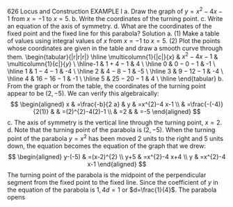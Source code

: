 626 Locus and Construction
EXAMPLE I
a. Draw the graph of $y=x^{2}-4 x-1$ from $x=-1$ to $x=5$.
b. Write the coordinates of the turning point.
c. Write an equation of the axis of symmetry.
d. What are the coordinates of the fixed point and the fixed line for this parabola?
Solution a. (1) Make a table of values using integral values of $x$ from $x=-1$ to $x=5$.
(2) Plot the points whose coordinates are given in the table and draw a smooth curve through them.
\begin{tabular}{|r|r|r|}
\hline \multicolumn{1}{|c|}{$x$} & $x^{2}-4 x-1$ & \multicolumn{1}{c|}{$y$} \\
\hline-1 & $1+4-1$ & 4 \\
\hline 0 & $0-0-1$ & -1 \\
\hline 1 & $1-4-1$ & -4 \\
\hline 2 & $4-8-1$ & -5 \\
\hline 3 & $9-12-1$ & -4 \\
\hline 4 & $16-16-1$ & -1 \\
\hline 5 & $25-20-1$ & 4 \\
\hline
\end{tabular}
b. From the graph or from the table, the coordinates of the turning point appear to be $(2,-5)$. We can verify this algebraically:
$$
\begin{aligned}
x & =\frac{-b}{2 a} & y & =x^{2}-4 x-1 \\
& =\frac{-(-4)}{2(1)} & & =(2)^{2}-4(2)-1 \\
& =2 & & =-5
\end{aligned}
$$
c. The axis of symmetry is the vertical line through the turning point, $x=2$.
d. Note that the turning point of the parabola is $(2,-5)$. When the turning point of the parabola $y=x^{2}$ has been moved 2 units to the right and 5 units down, the equation becomes the equation of the graph that we drew:
$$
\begin{aligned}
y-(-5) & =(x-2)^{2} \\
y+5 & =x^{2}-4 x+4 \\
y & =x^{2}-4 x-1
\end{aligned}
$$
The turning point of the parabola is the midpoint of the perpendicular segment from the fixed point to the fixed line. Since the coefficient of $y$ in the equation of the parabola is $1,4 d=1$ or $d=\frac{1}{4}$. The parabola opens